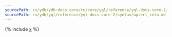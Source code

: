 ```yaml
---
sourcePath: ru/ydb/ydb-docs-core/ru/core/yql/reference/yql-docs-core-2/syntax/upsert_into.md
sourcePath: ru/ydb/yql/reference/yql-docs-core-2/syntax/upsert_into.md
---
```



{% include [x](_includes/upsert_into.md) %}
